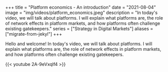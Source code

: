 +++
title = "Platform economics - An introduction"
date = "2021-08-04"
image = "img/videos/platform_economics.jpeg"
description = "In today's video, we will talk about platforms. I will explain what platforms are, the role of network effects in platform markets, and how platforms often challenge existing gatekeepers."
series = ["Strategy in Digital Markets"]
aliases = ["migrate-from-jekyl"]
+++

Hello and welcome! In today's video, we will talk about platforms. I will explain what platforms are, the role of network effects in platform markets, and how platforms often challenge existing gatekeepers.
<!--more-->

{{< youtube 2A-9eVxqlf4 >}}




